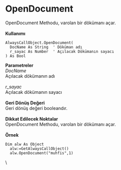 # OpenDocument

OpenDocument Methodu, varolan bir dökümanı açar.\
\
**Kullanımı**

```
AlwaysCallObject.OpenDocument(
  DocName As String  ' Döküman adı
  r_sayac As Number  ' Açılacak Dökümanın sayacı
) As Bool
```

**Parametreler**\
_DocName_\
Açılacak dökümanın adı\
\
_r\_sayac_\
Açılacak dökümanın sayacı\
\
**Geri Dönüş Değeri**\
Geri dönüş değeri booleandır.\
\
**Dikkat Edilecek Noktalar**\
OpenDocument Methodu, varolan bir dökümanı açar.\
\
**Örnek**

```
Dim alw As Object
  alw:=GetAlwaysCallObject()
  alw.OpenDocument("muhfis",1)
```

\
